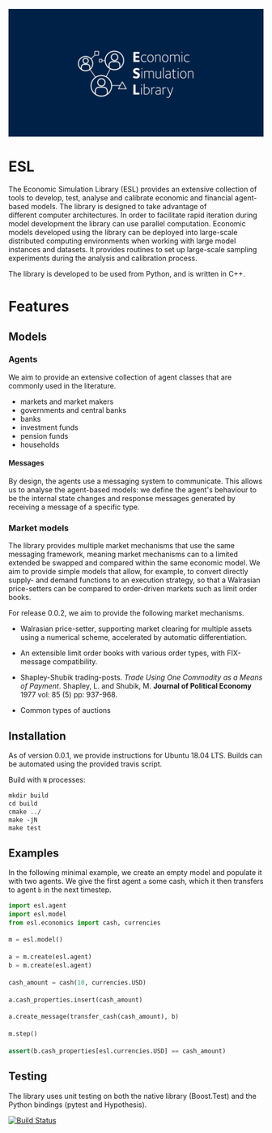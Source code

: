 ![esl project logo](https://raw.githubusercontent.com/INET-Complexity/ESL/master/project/logo/logo_card.png)


# ESL
The Economic Simulation Library (ESL) provides an extensive collection of tools to develop, test, analyse and calibrate economic and financial agent-based models. The library is designed to take advantage of different computer architectures. In order to facilitate rapid iteration during model development the library can use parallel computation. Economic models developed using the library can be deployed into large-scale distributed computing environments when working with large model instances and datasets. It provides routines to set up large-scale sampling experiments during the analysis and calibration process.

The library is developed to be used from Python, and is written in C++.  

# Features

## Models

### Agents

We aim to provide an extensive collection of agent classes that are commonly used in the literature.

* markets and market makers
* governments and central banks
* banks 
* investment funds
* pension funds
* households



#### Messages

By design, the agents use a messaging system to communicate. This allows us to analyse the agent-based models: we define the agent's behaviour to be the internal state changes and response messages generated by receiving a message of a specific type. 


### Market models

The library provides multiple market mechanisms that use the same messaging framework, meaning market mechanisms can to a limited extended be swapped and compared within the same economic model. We aim to provide simple models that allow, for example, to convert directly supply- and demand functions to an execution strategy, so that a Walrasian price-setters can be compared to order-driven markets such as limit order books. 

For release 0.0.2, we aim to provide the following market mechanisms.

* Walrasian price-setter, supporting market clearing for multiple assets using a numerical scheme, accelerated by automatic differentiation.

* An extensible limit order books with various order types, with FIX-message compatibility.

* Shapley-Shubik trading-posts. *Trade Using One Commodity as a Means of Payment*. Shapley, L. and Shubik, M. **Journal of Political Economy** 1977 vol: 85 (5) pp: 937-968.

* Common types of auctions

## Installation

As of version 0.0.1, we provide instructions for Ubuntu 18.04 LTS. Builds can be automated using the provided travis script.

Build with `N` processes:

```shell
mkdir build
cd build
cmake ../
make -jN
make test
```





## Examples

In the following minimal example, we create an empty model and populate it with two agents. We give the first agent `a` some cash, which it then transfers to agent `b` in the next timestep.
 
```python
import esl.agent
import esl.model
from esl.economics import cash, currencies

m = esl.model()

a = m.create(esl.agent)
b = m.create(esl.agent)

cash_amount = cash(10, currencies.USD)

a.cash_properties.insert(cash_amount)

a.create_message(transfer_cash(cash_amount), b)

m.step()

assert(b.cash_properties[esl.currencies.USD] == cash_amount)

```


## Testing

The library uses unit testing on both the native library (Boost.Test) and the Python bindings (pytest and Hypothesis).

[![Build Status](https://travis-ci.org/INET-Complexity/ESL.svg?branch=master)](https://travis-ci.org/INET-Complexity/ESL)
